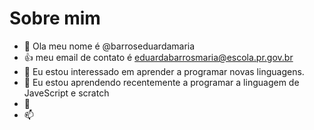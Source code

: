 # Sobre mim 
- 👋 Ola meu nome é @barroseduardamaria
- :+1: meu email de  contato é eduardabarrosmaria@escola.pr.gov.br
- 👀 Eu estou interessado em aprender a programar novas linguagens. 
- 🌱 Eu estou aprendendo recentemente a programar a linguagem de JaveScript e scratch
- 💞️ 
- 📫 

<!---
barroseduardamaria/barroseduardamaria is a ✨ special ✨ repository because its `README.md` (this file) appears on your GitHub profile.
You can click the Preview link to take a look at your changes.
--->
